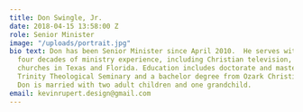 ```yaml
---
title: Don Swingle, Jr.
date: 2018-04-15 13:58:00 Z
role: Senior Minister
image: "/uploads/portrait.jpg"
bio text: Don has been Senior Minister since April 2010.  He serves with more than
  four decades of ministry experience, including Christian television, and former
  churches in Texas and Florida. Education includes doctorate and master degrees from
  Trinity Theological Seminary and a bachelor degree from Ozark Christian College.
  Don is married with two adult children and one grandchild.
email: kevinrupert.design@gmail.com
---
```

